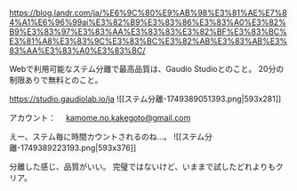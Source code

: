 
https://blog.landr.com/ja/%E6%9C%80%E9%AB%98%E3%81%AE%E7%84%A1%E6%96%99ai%E3%82%B9%E3%83%86%E3%83%A0%E3%82%B9%E3%83%97%E3%83%AA%E3%83%83%E3%82%BF%E3%83%BC%E3%81%A8%E3%83%9C%E3%83%BC%E3%82%AB%E3%83%AB%E3%83%AA%E3%83%A0%E3%83%BC/

Webで利用可能なステム分離で最高品質は、Gaudio Studioとのこと。
20分の制限ありで無料とのこと。

https://studio.gaudiolab.io/ja
![[ステム分離-1749389051393.png|593x281]]

アカウント：
　kamome.no.kakegoto@gmail.com

えー、ステム毎に時間カウントされるのね…。
![[ステム分離-1749389223193.png|593x376]]

分離した感じ、品質がいい。
完璧ではないけど、いままで試したどれよりもクリア。
